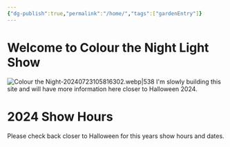 ```yaml
---
{"dg-publish":true,"permalink":"/home/","tags":["gardenEntry"]}
---
```


# Welcome to Colour the Night Light Show

![Colour the Night-20240723105816302.webp|538](/img/user/000%20Attachments/Colour%20the%20Night-20240723105816302.webp)
I'm slowly building this site and will have more information here closer to Halloween 2024.

# 2024 Show Hours
Please check back closer to Halloween for this years show hours and dates.

